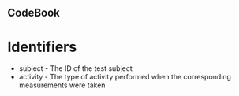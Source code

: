 ## CodeBook

# Identifiers
* subject - The ID of the test subject
* activity - The type of activity performed when the corresponding measurements were taken
